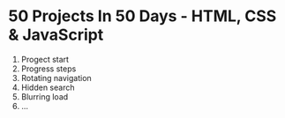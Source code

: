 # 50 Projects In 50 Days - HTML, CSS & JavaScript

1. Progect start
2. Progress steps
3. Rotating navigation
4. Hidden search
5. Blurring load
6. ...
